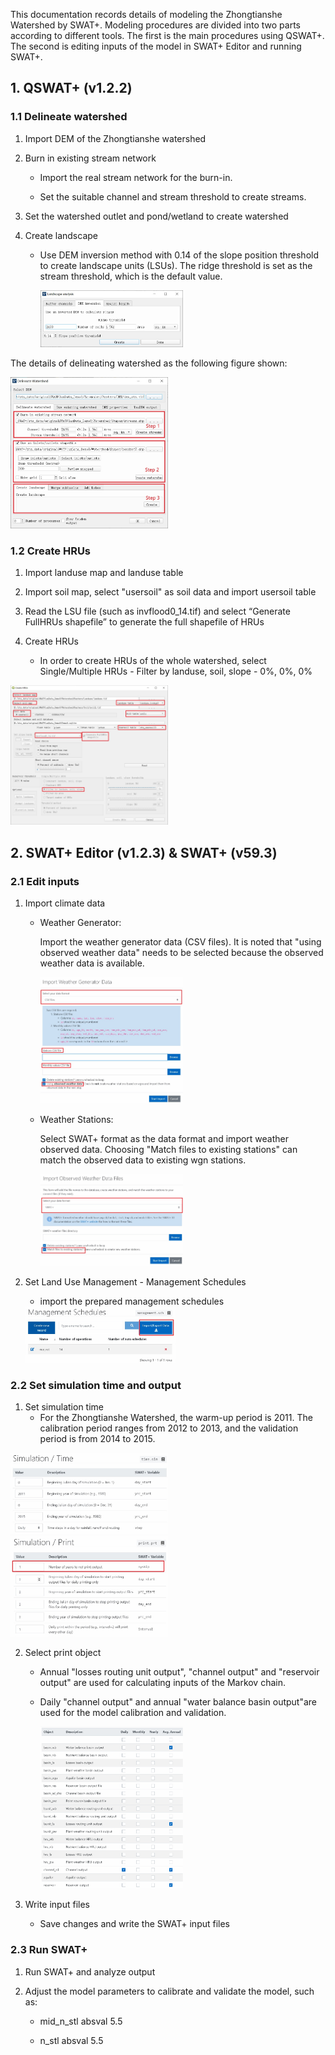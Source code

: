 This documentation records details of modeling the Zhongtianshe Watershed by SWAT+. Modeling procedures are divided into two parts according to different tools. The first is the main procedures using QSWAT+. The second is editing inputs of the model in SWAT+ Editor and running SWAT+.

## 1. QSWAT+ (v1.2.2)

### 1.1 Delineate watershed

1. Import DEM of the Zhongtianshe watershed

2. Burn in existing stream network

   - Import the real stream network for the burn-in.

   - Set the suitable channel and stream threshold to create streams.

3. Set the watershed outlet and pond/wetland to create watershed

4. Create landscape

   - Use DEM inversion method with 0.14 of the slope position threshold to create landscape units (LSUs). The ridge threshold is set as the stream threshold, which is the default value.

     <img src="https://github.com/Git160/Picture/raw/main/Zhongtianshe/1.1.3.jpg" width=50% height=50% />

The details of delineating watershed as the following figure shown:

<img src="https://github.com/Git160/Picture/raw/main/Zhongtianshe/1.1Delineate watershed.jpg" width=50% height=50% />

### 1.2  Create HRUs

1. Import landuse map and landuse table

2. Import soil map, select "usersoil" as soil data and import usersoil table

3. Read the LSU file (such as invflood0_14.tif) and select “Generate FullHRUs shapefile” to generate the full shapefile of HRUs

4. Create HRUs

   - In order to create HRUs of the whole watershed, select Single/Multiple HRUs - Filter by landuse, soil, slope - 0%, 0%, 0%

<img src="https://github.com/Git160/Picture/raw/main/Zhongtianshe/1.2.jpg" width=50% height=50% />

## 2. SWAT+ Editor (v1.2.3) & SWAT+ (v59.3)

### 2.1 Edit inputs

1. Import climate data

   - Weather Generator: 

     Import the weather generator data (CSV files). It is noted that "using observed weather data" needs to be selected because the observed weather data is available.

     <img src="https://github.com/Git160/Picture/raw/main/Zhongtianshe/2.1wgn.jpg" width=50% height=50% />

   - Weather Stations:

     Select SWAT+ format as the data format and import weather observed data. Choosing "Match files to existing stations" can match the observed data to existing wgn stations.

     <img src="https://github.com/Git160/Picture/raw/main/Zhongtianshe/2.1weather stations.jpg" width=50% height=50% />

2. Set Land Use Management - Management Schedules

   - import the prepared management schedules

   <img src="https://github.com/Git160/Picture/raw/main/Zhongtianshe/2.1.2.jpg" width=50% height=50% />

### 2.2 Set simulation time and output

1. Set simulation time
   - For the Zhongtianshe Watershed, the warm-up period is 2011. The calibration period ranges from 2012 to 2013, and the validation period is from 2014 to 2015.

<img src="https://github.com/Git160/Picture/raw/main/Zhongtianshe/2.2.1.jpg" width=50% height=50% />

<img src="https://github.com/Git160/Picture/raw/main/Zhongtianshe/2.2.2.jpg" width=50% height=50% />

2. Select print object

   - Annual "losses routing unit output", "channel output" and "reservoir output" are used for calculating inputs of the Markov chain.

   - Daily "channel output" and annual "water balance basin output"are used for the model calibration and validation.

     <img src="https://github.com/Git160/Picture/raw/main/WillowRiver/2.2.2.png" width=50% height=50% />

3. Write input files

   - Save changes and write the SWAT+ input files

### 2.3 Run SWAT+

1. Run SWAT+ and analyze output

2. Adjust the model parameters to calibrate and validate the model, such as:

   - mid_n_stl absval 5.5
   
   - n_stl absval 5.5
